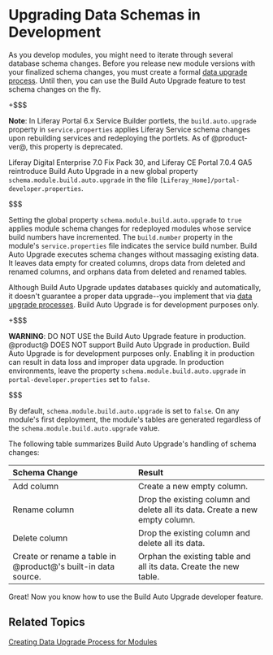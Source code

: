 # Upgrading Data Schemas in Development [](id=upgrading-data-schemas-in-development)

As you develop modules, you might need to iterate through several database 
schema changes. Before you release new module versions with your finalized
schema changes, you must create a formal 
[data upgrade process](/develop/tutorials/-/knowledge_base/7-0/creating-an-upgrade-process-for-your-app). 
Until then, you can use the Build Auto Upgrade feature to test schema changes on 
the fly. 

+$$$

**Note**: In Liferay Portal 6.x Service Builder portlets, the 
`build.auto.upgrade` property in `service.properties` applies Liferay Service 
schema changes upon rebuilding services and redeploying the portlets. As of 
@product-ver@, this property is deprecated. 

Liferay Digital Enterprise 7.0 Fix Pack 30, and Liferay CE Portal 7.0.4 GA5
reintroduce  Build Auto Upgrade in a new global property
`schema.module.build.auto.upgrade`  in the file
`[Liferay_Home]/portal-developer.properties`. 

$$$

Setting the global property `schema.module.build.auto.upgrade` to `true` applies 
module schema changes for redeployed modules whose service build numbers have 
incremented. The `build.number` property in the module's `service.properties` 
file indicates the service build number. Build Auto Upgrade executes schema 
changes without massaging existing data. It leaves data empty for created 
columns, drops data from deleted and renamed columns, and orphans data from 
deleted and renamed tables. 

Although Build Auto Upgrade updates databases quickly and automatically, it
doesn't guarantee a proper data upgrade--you implement that via 
[data upgrade processes](/develop/tutorials/-/knowledge_base/7-0/creating-an-upgrade-process-for-your-app).
Build Auto Upgrade is for development purposes only. 

+$$$

**WARNING**: DO NOT USE the Build Auto Upgrade feature in production. @product@ 
DOES NOT support Build Auto Upgrade in production. Build Auto Upgrade is for 
development purposes only. Enabling it in production can result in data loss and 
improper data upgrade. In production environments, leave the property 
`schema.module.build.auto.upgrade` in `portal-developer.properties` set to 
`false`. 

$$$

By default, `schema.module.build.auto.upgrade` is set to `false`. On any 
module's first deployment, the module's tables are generated regardless of the 
`schema.module.build.auto.upgrade` value. 

The following table summarizes Build Auto Upgrade's handling of schema changes: 

Schema Change | Result | 
:------------ | :----------- | 
Add column    | Create a new empty column. |
Rename column | Drop the existing column and delete all its data. Create a new empty column. |
Delete column | Drop the existing column and delete all its data. |
Create or rename a table in @product@'s built-in data source. | Orphan the existing table and all its data. Create the new table. |

Great! Now you know how to use the Build Auto Upgrade developer feature. 

## Related Topics [](id=related-topics)

[Creating Data Upgrade Process for Modules](/develop/tutorials/-/knowledge_base/7-0/creating-an-upgrade-process-for-your-app)
